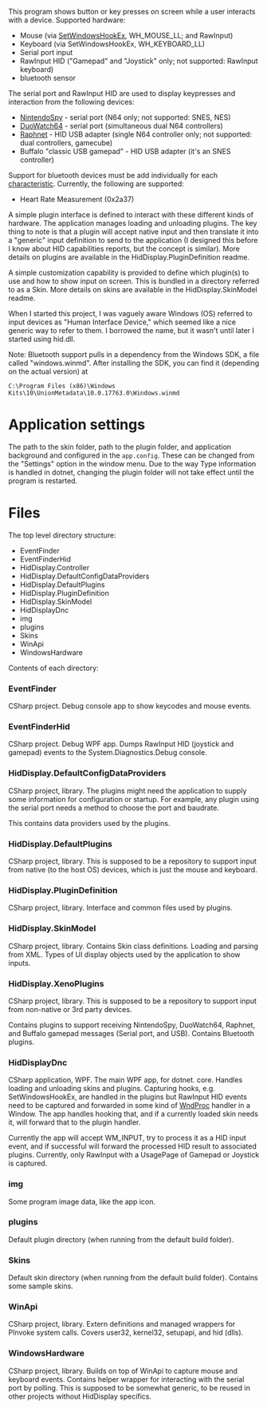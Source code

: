 This program shows button or key presses on screen while a user interacts with a device. Supported hardware:

- Mouse (via [SetWindowsHookEx](https://docs.microsoft.com/en-us/windows/win32/api/winuser/nf-winuser-setwindowshookexa), WH_MOUSE_LL; and RawInput)
- Keyboard (via SetWindowsHookEx, WH_KEYBOARD_LL)
- Serial port input
- RawInput HID ("Gamepad" and "Joystick" only; not supported: RawInput keyboard)
- bluetooth sensor

The serial port and RawInput HID are used to display keypresses and interaction from the following devices:

- [NintendoSpy](https://github.com/jaburns/NintendoSpy) - serial port (N64 only; not supported: SNES, NES)
- [DuoWatch64](https://github.com/burnsba/DuoWatch64) - serial port (simultaneous dual N64 controllers)
- [Raphnet](https://www.raphnet-tech.com/products/n64_usb_adapter_gen3/index.php) - HID USB adapter (single N64 controller only; not supported: dual controllers, gamecube)
- Buffalo "classic USB gamepad" - HID USB adapter (it's an SNES controller)

Support for bluetooth devices must be add individually for each [characteristic](https://www.bluetooth.com/specifications/gatt/characteristics/). Currently, the following are supported:

- Heart Rate Measurement (0x2a37)

A simple plugin interface is defined to interact with these different kinds of hardware. The application manages loading and unloading plugins. The key thing to note is that a plugin will accept native input and then translate it into a "generic" input definition to send to the application (I designed this before I know about HID capabilities reports, but the concept is similar). More details on plugins are available in the HidDisplay.PluginDefinition readme.

A simple customization capability is provided to define which plugin(s) to use and how to show input on screen. This is bundled in a directory referred to as a Skin. More details on skins are available in the HidDisplay.SkinModel readme.

When I started this project, I was vaguely aware Windows (OS) referred to input devices as "Human Interface Device," which seemed like a nice generic way to refer to them. I borrowed the name, but it wasn't until later I started using hid.dll.

Note: Bluetooth support pulls in a dependency from the Windows SDK, a file called "windows.winmd". After installing the SDK, you can find it (depending on the actual version) at

    C:\Program Files (x86)\Windows Kits\10\UnionMetadata\10.0.17763.0\Windows.winmd

# Application settings

The path to the skin folder, path to the plugin folder, and application background and configured in the `app.config`. These can be changed from the "Settings" option in the window menu. Due to the way Type information is handled in dotnet, changing the plugin folder will not take effect until the program is restarted.

# Files
The top level directory structure:

- EventFinder
- EventFinderHid
- HidDisplay.Controller
- HidDisplay.DefaultConfigDataProviders
- HidDisplay.DefaultPlugins
- HidDisplay.PluginDefinition
- HidDisplay.SkinModel
- HidDisplayDnc
- img
- plugins
- Skins
- WinApi
- WindowsHardware

Contents of each directory:

### EventFinder
CSharp project. Debug console app to show keycodes and mouse events.

### EventFinderHid
CSharp project. Debug WPF app. Dumps RawInput HID (joystick and gamepad) events to the System.Diagnostics.Debug console.

### HidDisplay.DefaultConfigDataProviders
CSharp project, library. The plugins might need the application to supply some information for configuration or startup. For example, any plugin using the serial port needs a method to choose the port and baudrate.

This contains data providers used by the plugins.

### HidDisplay.DefaultPlugins
CSharp project, library. This is supposed to be a repository to support input from native (to the host OS) devices, which is just the mouse and keyboard.

### HidDisplay.PluginDefinition
CSharp project, library. Interface and common files used by plugins.

### HidDisplay.SkinModel
CSharp project, library. Contains Skin class definitions. Loading and parsing from XML. Types of UI display objects used by the application to show inputs.

### HidDisplay.XenoPlugins
CSharp project, library. This is supposed to be a repository to support input from non-native or 3rd party devices.

Contains plugins to support receiving NintendoSpy, DuoWatch64, Raphnet, and Buffalo gamepad messages (Serial port, and USB). Contains Bluetooth plugins.

### HidDisplayDnc
CSharp application, WPF. The main WPF app, for dotnet. core. Handles loading and unloading skins and plugins. Capturing hooks, e.g.  SetWindowsHookEx, are handled in the plugins but RawInput HID events need to be captured and forwarded in some kind of [WndProc](https://docs.microsoft.com/en-us/dotnet/api/system.windows.forms.control.wndproc?view=netframework-4.8) handler in a Window. The app handles hooking that, and if a currently loaded skin needs it, will forward that to the plugin handler.

Currently the app will accept WM_INPUT, try to process it as a HID input event, and if successful will forward the processed HID result to associated plugins. Currently, only RawInput  with a UsagePage of Gamepad or Joystick is captured.

### img
Some program image data, like the app icon.

### plugins
Default plugin directory (when running from the default build folder).

### Skins
Default skin directory (when running from the default build folder). Contains some sample skins.

### WinApi
CSharp project, library. Extern definitions and managed wrappers for PInvoke system calls. Covers user32, kernel32, setupapi, and hid (dlls).

### WindowsHardware
CSharp project, library. Builds on top of WinApi to capture mouse and keyboard events. Contains helper wrapper for interacting with the serial port by polling. This is supposed to be somewhat generic, to be reused in other projects without HidDisplay specifics.
